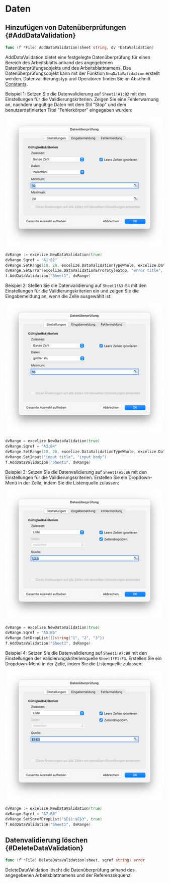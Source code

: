 # Daten

## Hinzufügen von Datenüberprüfungen {#AddDataValidation}

```go
func (f *File) AddDataValidation(sheet string, dv *DataValidation)
```

AddDataValidation bietet eine festgelegte Datenüberprüfung für einen Bereich des Arbeitsblatts anhand des angegebenen Datenüberprüfungsobjekts und des Arbeitsblattnamens. Das Datenüberprüfungsobjekt kann mit der Funktion `NewDataValidation` erstellt werden. Datenvalidierungstyp und Operatoren finden Sie im Abschnitt [Constants](constants.md).

Beispiel 1: Setzen Sie die Datenvalidierung auf `Sheet1!A1:B2` mit den Einstellungen für die Validierungskriterien. Zeigen Sie eine Fehlerwarnung an, nachdem ungültige Daten mit dem Stil "Stop" und dem benutzerdefinierten Titel "Fehlerkörper" eingegeben wurden:

<p align="center"><img width="665" src="./images/data_validation_01.png" alt="Datenvalidierung"></p>

```go
dvRange := excelize.NewDataValidation(true)
dvRange.Sqref = "A1:B2"
dvRange.SetRange(10, 20, excelize.DataValidationTypeWhole, excelize.DataValidationOperatorBetween)
dvRange.SetError(excelize.DataValidationErrorStyleStop, "error title", "Fehlerkörper")
f.AddDataValidation("Sheet1", dvRange)
```

Beispiel 2: Stellen Sie die Datenvalidierung auf `Sheet1!A3:B4` mit den Einstellungen für die Validierungskriterien ein und zeigen Sie die Eingabemeldung an, wenn die Zelle ausgewählt ist:

<p align="center"><img width="665" src="./images/data_validation_02.png" alt="Datenvalidierung"></p>

```go
dvRange = excelize.NewDataValidation(true)
dvRange.Sqref = "A3:B4"
dvRange.SetRange(10, 20, excelize.DataValidationTypeWhole, excelize.DataValidationOperatorGreaterThan)
dvRange.SetInput("input title", "input body")
f.AddDataValidation("Sheet1", dvRange)
```

Beispiel 3: Setzen Sie die Datenvalidierung auf `Sheet1!A5:B6` mit den Einstellungen für die Validierungskriterien. Erstellen Sie ein Dropdown-Menü in der Zelle, indem Sie die Listenquelle zulassen:

<p align="center"><img width="665" src="./images/data_validation_03.png" alt="Datenvalidierung"></p>

```go
dvRange = excelize.NewDataValidation(true)
dvRange.Sqref = "A5:B6"
dvRange.SetDropList([]string{"1", "2", "3"})
f.AddDataValidation("Sheet1", dvRange)
```

Beispiel 4: Setzen Sie die Datenvalidierung auf `Sheet1!A7:B8` mit den Einstellungen der Validierungskriterienquelle `Sheet1!E1:E3`. Erstellen Sie ein Dropdown-Menü in der Zelle, indem Sie die Listenquelle zulassen:

<p align="center"><img width="665" src="./images/data_validation_04.png" alt="Datenvalidierung"></p>

```go
dvRange := excelize.NewDataValidation(true)
dvRange.Sqref = "A7:B8"
dvRange.SetSqrefDropList("$E$1:$E$3", true)
f.AddDataValidation("Sheet1", dvRange)
```

## Datenvalidierung löschen {#DeleteDataValidation}

```go
func (f *File) DeleteDataValidation(sheet, sqref string) error
```

DeleteDataValidation löscht die Datenüberprüfung anhand des angegebenen Arbeitsblattnamens und der Referenzsequenz.
